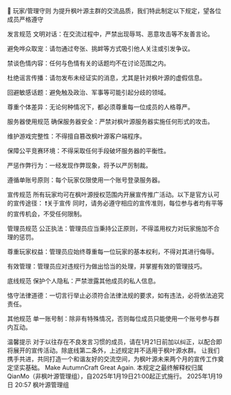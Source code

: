 📕
玩家/管理守则
为提升枫叶源主群的交流品质，我们特此制定以下规定，望各位成员严格遵守

发言规范
文明对话：在交流过程中，严禁出现辱骂、恶意攻击等不友善言论。

避免哗众取宠：请勿通过夸张、挑衅等方式吸引他人关注或引发争议。

禁谈色情内容：任何与色情有关的话题均不在讨论范围之内。

杜绝谣言传播：请勿发布未经证实的消息，尤其是针对枫叶源的虚假信息。

回避敏感话题：避免触及政治、军事等可能引起分歧的领域。

尊重个体差异：无论何种情况下，都必须尊重每一位成员的人格尊严。

服务器使用规范
确保服务器安全：严禁对枫叶源服务器实施任何形式的攻击。

维护游戏完整性：不得擅自篡改枫叶源客户端程序。

保障公平竞赛环境：不得采取任何手段破坏服务器的平衡性。

严惩作弊行为：一经发现作弊现象，将予以严厉制裁。

遵循单账号原则：每个玩家仅限使用一个账号登录服务器。

宣传规范
所有玩家均可在枫叶源授权范围内开展宣传推广活动。以下是官方认可的宣传途径： ❗关于宣传 同时，请务必遵守相应的宣传准则，每位参与者均有平等的宣传机会，不受任何限制。

管理员规范
公正执法：管理员应当秉持公正原则，不得滥用权力对玩家施加不合理的惩罚。

尊重玩家权益：管理员应始终尊重每一位玩家的基本权利，不得对其进行侮辱。

有效管理：管理员应对违规行为做出恰当的处理，并掌握有效的管理技巧。

底线规范
保护个人隐私：严禁泄露其他成员的私人信息。

恪守法律道德：一切言行举止必须符合法律法规的要求，如有违法，必将依法追究责任。

其他规范
单一账号制：除非有特殊情况，否则每位成员只能使用一个账号参与群内互动。

温馨提示
对于以往存在不良发言习惯的成员，请在1月21日前加以纠正，以配合即将展开的宣传活动。除底线第二条外，上述规定并不适用于枫叶源水群。 让我们携手共进，共同打造一个和谐友好的交流空间，为枫叶源未来两个月的宣传工作奠定坚实基础。 Make AutumnCraft Great Again. 本规定之最终解释权归属QianMo（非枫叶源管理组），自2025年1月19日21:00起正式施行。 2025年1月19日 20:57 枫叶源管理组